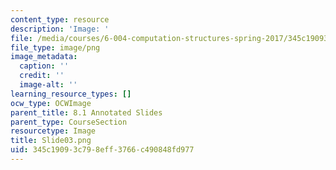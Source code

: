 ```yaml
---
content_type: resource
description: 'Image: '
file: /media/courses/6-004-computation-structures-spring-2017/345c19093c798eff3766c490848fd977_Slide03.png
file_type: image/png
image_metadata:
  caption: ''
  credit: ''
  image-alt: ''
learning_resource_types: []
ocw_type: OCWImage
parent_title: 8.1 Annotated Slides
parent_type: CourseSection
resourcetype: Image
title: Slide03.png
uid: 345c1909-3c79-8eff-3766-c490848fd977
---
```

